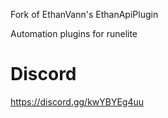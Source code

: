 Fork of EthanVann's EthanApiPlugin

Automation plugins for runelite

# Discord
https://discord.gg/kwYBYEg4uu
